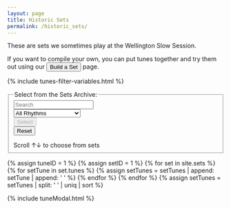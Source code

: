 ```yaml
---
layout: page
title: Historic Sets
permalink: /historic_sets/
---
```


These are sets we sometimes play at the Wellington Slow Session.

If you want to compile your own, you can put tunes together and try them out using our <button class="filterButton" onclick="window.location.href = '/build_a_set/';">Build a Set</button>
page.

{% include tunes-filter-variables.html %}
<form>
    <fieldset>
        <legend>Select from the Sets Archive:</legend>
        <div class="formParent">
        <div class="formChild">
            <input type="text" id="title-box" name="searchTitle" placeholder='Search'
            value='' onkeydown="wssTools.enableSearchButton()">
        </div>
        <div class="formChild">
            <select id="rhythm-box" name="searchRhythm"  onChange="wssTools.enableSearchButton()">
            <option value="">All Rhythms</option>
            {% for rhythm in rhythms %}
            {% if rhythm != '' %}
            <option value="{{ rhythm }}">{{ rhythm | capitalize }}</option>
            {% endif %}
            {% endfor %}
            </select>
        </div>
        </div>
        <div class="formParent">
            <div class="formChild">
                <span title="Run the filter with the default settings to see the whole list">
                    <input class="filterButton filterDisabled" id="submitSearch" type="button" name="submit" value="Select" onclick="buildSetGrid.formSearch('historic', [searchTitle.value, searchRhythm.value], window.setStore)" disabled>
                </span>
            </div>
            <div class="formChild">   
                <span title="Reset to default">  
                    <input class="filterButton" id="formReset" type="button" name="reset" value="Reset" onclick="buildSetGrid.formReset('historic', ['title-box', 'rhythm-box'], window.setStore)">
                </span>
            </div>
        </div>
        <p></p>
        Scroll &#8593;&#8595; to choose from <span id="tunesCount"></span> sets
    </fieldset>
</form>

<div class="row"></div>

{% assign tuneID = 1 %}
{% assign setID = 1 %}
{% for set in site.sets %}
    {% for setTune in set.tunes %}
        {% assign setTunes = setTunes | append: setTune | append: ' ' %}
    {% endfor %}
{% endfor %}
{% assign setTunes = setTunes | split: ' ' | uniq | sort %}

<script>
window.store = {
{% for setTune in setTunes %}
{% assign siteTunes = site.tunes | where: 'titleID', setTune %}
{% for tune in siteTunes %}
"{{ tuneID }}": {
    "title": "{{ tune.title | xml_escape }}",
    "tuneID": "{{ tune.titleID }}",
    "key": "{{ tune.key | xml_escape }}",
    "rhythm": "{{ tune.rhythm | xml_escape }}",
    "url": "{{ tune.url | xml_escape }}",
    "mp3": "{{ site.mp3_host | append: tune.mp3_file | xml_escape }}",
    "mp3_source": "{{ tune.mp3_source | strip_html | xml_escape }}",
    "repeats": "{{ tune.repeats }}",
    "parts": "{{ tune.parts }}",
    "abc": {{ tune.abc | jsonify }}
},
{% assign tuneID = tuneID | plus: 1 %}
{% endfor %}
{% endfor %}
};

window.setStore = {
{% assign sets = site.sets %}
{% assign sortedsets = sets | sort: 'url' %}
{% for set in sortedsets %}
    {% assign tuneList = set.tunes | split: ", " %}
"{{ setID }}": {
    "title": "{{ set.title | xml_escape }}",
    "setID": "{{ setID }}",
    "rhythm": "{{ set.rhythm | xml_escape }}",
    "location": "{{ set.location | xml_escape }}",
    "url": "{{ set.url | uri_escape }}",
    "setTunes": {{ tuneList | join: ", " }},
    "tuneIDs": "",
    },
{% assign setID = setID | plus: 1 %}
{% endfor %}
};
</script>

<!-- Build a Set Grid -->

<div class="gridParent">
  <div class="gridChild" id="tunesGrid"></div>
</div>

<script src="{{ site.js_host }}/js/buildSetGrid.js"></script>

{% include tuneModal.html %}

<script>
buildSetGrid.initialiseLunrSearch(window.setStore);

document.addEventListener("DOMContentLoaded", function (event) {
    pageAudioPlayer.innerHTML = audioPlayer.createAudioPlayer();
    
    buildSetGrid.displaySetGrid("historic", "", window.setStore);
});
</script>


